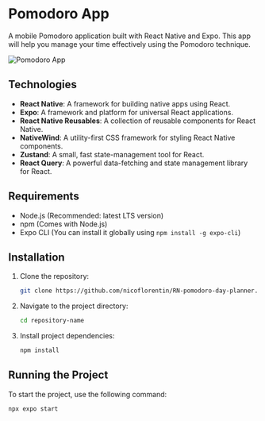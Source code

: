 # Pomodoro App

A mobile Pomodoro application built with React Native and Expo. This app will help you manage your time effectively using the Pomodoro technique.

![Pomodoro App](https://github.com/user-attachments/assets/c1611870-7fe7-4996-9bd3-20d090751c43)

## Technologies

- **React Native**: A framework for building native apps using React.
- **Expo**: A framework and platform for universal React applications.
- **React Native Reusables**: A collection of reusable components for React Native.
- **NativeWind**: A utility-first CSS framework for styling React Native components.
- **Zustand**: A small, fast state-management tool for React.
- **React Query**: A powerful data-fetching and state management library for React.

## Requirements

- Node.js (Recommended: latest LTS version)
- npm (Comes with Node.js)
- Expo CLI (You can install it globally using `npm install -g expo-cli`)

## Installation

1. Clone the repository:

    ```bash
    git clone https://github.com/nicoflorentin/RN-pomodoro-day-planner.git
    ```

2. Navigate to the project directory:

    ```bash
    cd repository-name
    ```

3. Install project dependencies:

    ```bash
    npm install
    ```

## Running the Project

To start the project, use the following command:

```bash
npx expo start
```
